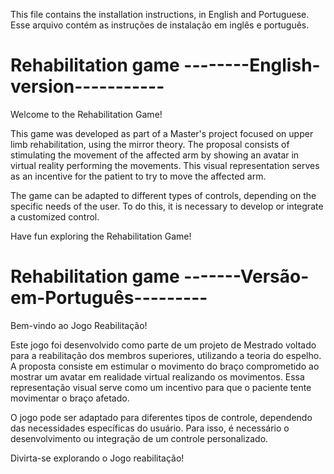This file contains the installation instructions, in English and Portuguese. Esse arquivo contém as instruções de instalação em inglês e português.


# Rehabilitation game --------English-version-----------

Welcome to the Rehabilitation Game!

This game was developed as part of a Master's project focused on upper limb rehabilitation, using the mirror theory.
The proposal consists of stimulating the movement of the affected arm by showing an avatar in virtual reality performing the movements.
This visual representation serves as an incentive for the patient to try to move the affected arm.

The game can be adapted to different types of controls, depending on the specific needs of the user. To do this, it is necessary to develop or integrate a customized control.

Have fun exploring the Rehabilitation Game!

# Rehabilitation game -------Versão-em-Português---------
 
Bem-vindo ao Jogo Reabilitação! 

Este jogo foi desenvolvido como parte de um projeto de Mestrado voltado para a reabilitação dos membros superiores, utilizando a teoria do espelho. 
A proposta consiste em estimular o movimento do braço comprometido ao mostrar um avatar em realidade virtual realizando os movimentos. 
Essa representação visual serve como um incentivo para que o paciente tente movimentar o braço afetado.

O jogo pode ser adaptado para diferentes tipos de controle, dependendo das necessidades específicas do usuário. Para isso, é necessário o desenvolvimento ou integração de um controle personalizado.

Divirta-se explorando o Jogo reabilitação!
